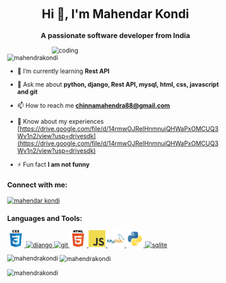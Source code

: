 
<h1 align="center">Hi 👋, I'm Mahendar Kondi</h1>
<h3 align="center">A passionate software developer from India</h3>
<img align="right" alt="coding" width="400" src="https://user-images.githubusercontent.com/55389276/140866485-8fb1c876-9a8f-4d6a-98dc-08c4981eaf70.gif">

<p align="left"> <img src="https://komarev.com/ghpvc/?username=mahendrakondi&label=Profile%20views&color=0e75b6&style=flat" alt="mahendrakondi" /> </p>

- 🌱 I’m currently learning **Rest API**

- 💬 Ask me about **python, django, Rest API, mysql, html, css, javascript and git**

- 📫 How to reach me **chinnamahendra88@gmail.com**

- 📄 Know about my experiences [https://drive.google.com/file/d/14rmwOJReIHnmnuiQHWaPxOMCUQ3Wv1n2/view?usp=drivesdk](https://drive.google.com/file/d/14rmwOJReIHnmnuiQHWaPxOMCUQ3Wv1n2/view?usp=drivesdk)

- ⚡ Fun fact **I am not funny**

<h3 align="left">Connect with me:</h3>
<p align="left">
<a href="https://www.linkedin.com/in/mahendarkondi/" target="blank"><img align="center" src="https://raw.githubusercontent.com/rahuldkjain/github-profile-readme-generator/master/src/images/icons/Social/linked-in-alt.svg" alt="mahendar kondi" height="30" width="40" /></a>
</p>

<h3 align="left">Languages and Tools:</h3>
<p align="left"> <a href="https://www.w3schools.com/css/" target="_blank" rel="noreferrer"> <img src="https://raw.githubusercontent.com/devicons/devicon/master/icons/css3/css3-original-wordmark.svg" alt="css3" width="40" height="40"/> </a> <a href="https://www.djangoproject.com/" target="_blank" rel="noreferrer"> <img src="https://cdn.worldvectorlogo.com/logos/django.svg" alt="django" width="40" height="40"/> </a> <a href="https://git-scm.com/" target="_blank" rel="noreferrer"> <img src="https://www.vectorlogo.zone/logos/git-scm/git-scm-icon.svg" alt="git" width="40" height="40"/> </a> <a href="https://www.w3.org/html/" target="_blank" rel="noreferrer"> <img src="https://raw.githubusercontent.com/devicons/devicon/master/icons/html5/html5-original-wordmark.svg" alt="html5" width="40" height="40"/> </a> <a href="https://developer.mozilla.org/en-US/docs/Web/JavaScript" target="_blank" rel="noreferrer"> <img src="https://raw.githubusercontent.com/devicons/devicon/master/icons/javascript/javascript-original.svg" alt="javascript" width="40" height="40"/> </a> <a href="https://www.mysql.com/" target="_blank" rel="noreferrer"> <img src="https://raw.githubusercontent.com/devicons/devicon/master/icons/mysql/mysql-original-wordmark.svg" alt="mysql" width="40" height="40"/> </a> <a href="https://www.python.org" target="_blank" rel="noreferrer"> <img src="https://raw.githubusercontent.com/devicons/devicon/master/icons/python/python-original.svg" alt="python" width="40" height="40"/> </a> <a href="https://www.sqlite.org/" target="_blank" rel="noreferrer"> <img src="https://www.vectorlogo.zone/logos/sqlite/sqlite-icon.svg" alt="sqlite" width="40" height="40"/> </a> </p>

<p><img align="left" src="https://github-readme-stats.vercel.app/api/top-langs?username=mahendrakondi&show_icons=true&locale=en&layout=compact" alt="mahendrakondi" /></p>

<p>&nbsp;<img align="center" src="https://github-readme-stats.vercel.app/api?username=mahendrakondi&show_icons=true&locale=en" alt="mahendrakondi" /></p>

<p><img align="center" src="https://github-readme-streak-stats.herokuapp.com/?user=mahendrakondi&" alt="mahendrakondi" /></p>
